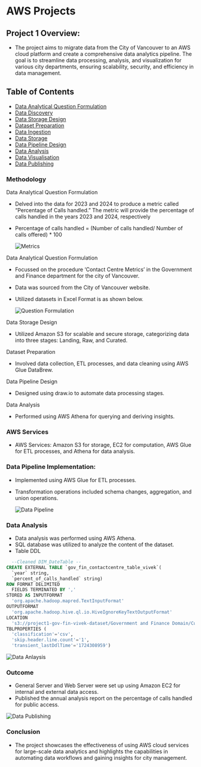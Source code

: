 # AWS Projects 

## Project 1 Overview: 
 - The project aims to migrate data from the City of Vancouver to an AWS cloud platform and create a comprehensive data analytics pipeline. The goal is to streamline data processing, analysis, and visualization for various city departments, ensuring scalability, security, and efficiency in data management.

## Table of Contents
 - [Data Analytical Question Formulation](#data-analytical-question-formulation)
 - [Data Discovery](#data-discovery)
 - [Data Storage Design](#data-storage-design)
 - [Dataset Preparation](#dataset-preparation)
 - [Data Ingestion](#data-ingestion)
 - [Data Storage](#data-storage)
 - [Data Pipeline Design](#data-pipeline-design)
 - [Data Analysis](#data-analysis)
 - [Data Visualisation](#data-visualisation)
 - [Data Publishing](#data-publishing)

### Methodology

Data Analytical Question Formulation
 - Delved into the data for 2023 and 2024 to produce a metric called “Percentage of Calls handled.” The metric will provide the percentage of calls handled in the years 2023 and 2024, respectively
 - Percentage of calls handled = (Number of calls handled/ Number of calls offered) * 100
   
   ![Metrics](https://github.com/VivekCodeCrafter/AWS-Cloud-Project/blob/bd538da4b102a01b9f5fda7b91990f1b4537735d/Images/Picture1.png)

Data Analytical Question Formulation
- Focussed on the procedure ‘Contact Centre Metrics’ in the Government and Finance department for the city of Vancouver.
- Data was sourced from the City of Vancouver website.
- Utilized datasets  in Excel Format is as shown below.
   
   ![Question Formulation](https://github.com/VivekCodeCrafter/AWS-Cloud-Project/blob/959d4aa9e6ea5f4dc622d78a5e7477ad2bf55c2d/Images/Picture2.png)
  
Data Storage Design
 - Utilized Amazon S3 for scalable and secure storage, categorizing data into three stages: Landing, Raw, and Curated.

Dataset Preparation
 - Involved data collection, ETL processes, and data cleaning using AWS Glue DataBrew.

Data Pipeline Design
 - Designed using draw.io to automate data processing stages.

Data Analysis
 - Performed using AWS Athena for querying and deriving insights.
   
### AWS Services
 - AWS Services: Amazon S3 for storage, EC2 for computation, AWS Glue for ETL processes, and Athena for data analysis.
 
### Data Pipeline Implementation:
 - Implemented using AWS Glue for ETL processes.
 - Transformation operations included schema changes, aggregation, and union operations.
   
   ![Data Pipeline](https://github.com/VivekCodeCrafter/AWS-Cloud-Project/blob/e223ff041416c74605764261a210bb18d737121c/Images/Picture3.png)

### Data Analysis
 - Data analysis was performed using AWS Athena.
 - SQL database was utilized to analyze the content of the dataset.
 - Table DDL

```sql
  --Cleaned DIM_DateTable --
CREATE EXTERNAL TABLE `gov_fin_contactcentre_table_vivek`(
  `year` string, 
  `percent_of_calls_handled` string)
ROW FORMAT DELIMITED 
  FIELDS TERMINATED BY ',' 
STORED AS INPUTFORMAT 
  'org.apache.hadoop.mapred.TextInputFormat' 
OUTPUTFORMAT 
  'org.apache.hadoop.hive.ql.io.HiveIgnoreKeyTextOutputFormat'
LOCATION
  's3://project1-gov-fin-vivek-dataset/Government and Finance Domain/Curated/Yearly Analysis'
TBLPROPERTIES (
  'classification'='csv', 
  'skip.header.line.count'='1', 
  'transient_lastDdlTime'='1724308959')
```
   ![Data Anlaysis](https://github.com/VivekCodeCrafter/AWS-Cloud-Project/blob/c7550f7b1494d1871892d5927adda31e96f0fd66/Images/Picture4.png)

### Outcome
 - General Server and Web Server were set up using Amazon EC2 for internal and external data access.
 - Published the annual analysis report on the percentage of calls handled for public access.
   
![Data Publishing](https://github.com/VivekCodeCrafter/AWS-Cloud-Project/blob/752a31569e76695a2524a152ace1461959bddc4c/Images/Picture5.png)

### Conclusion
 - The project showcases the effectiveness of using AWS cloud services for large-scale data analytics and highlights the capabilities in automating data workflows and gaining insights for city management.
